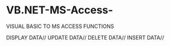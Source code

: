 # VB.NET-MS-Access-
VISUAL BASIC TO MS ACCESS FUNCTIONS

DISPLAY DATA//
UPDATE DATA//
DELETE DATA//
INSERT DATA//
